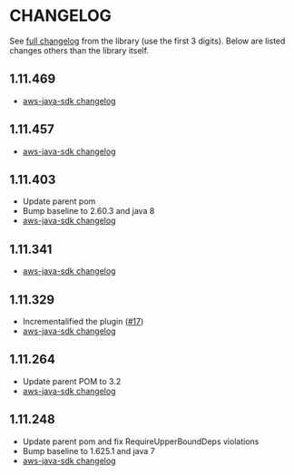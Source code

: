 CHANGELOG
=========

See [full changelog](https://github.com/aws/aws-sdk-java/blob/master/CHANGELOG.md) from the library (use the first 3 digits).
Below are listed changes others than the library itself.

1.11.469
--------
* [aws-java-sdk changelog](https://github.com/aws/aws-sdk-java/blob/master/CHANGELOG.md#111469-2018-12-13)

1.11.457
--------
* [aws-java-sdk changelog](https://github.com/aws/aws-sdk-java/blob/master/CHANGELOG.md#111457-2018-11-27)

1.11.403
--------
* Update parent pom
* Bump baseline to 2.60.3 and java 8
* [aws-java-sdk changelog](https://github.com/aws/aws-sdk-java/blob/master/CHANGELOG.md#111403-2018-09-05)

1.11.341
--------
* [aws-java-sdk changelog](https://github.com/aws/aws-sdk-java/blob/master/CHANGELOG.md#111341-2018-06-04)

1.11.329
-----
* Incrementalified the plugin ([#17](https://github.com/jenkinsci/aws-java-sdk-plugin/pull/17))
* [aws-java-sdk changelog](https://github.com/aws/aws-sdk-java/blob/master/CHANGELOG.md#111329-2018-05-14)

1.11.264
-----
* Update parent POM to 3.2
* [aws-java-sdk changelog](https://github.com/aws/aws-sdk-java/blob/master/CHANGELOG.md#111264-2018-01-15)

1.11.248
-----
* Update parent pom and fix RequireUpperBoundDeps violations
* Bump baseline to 1.625.1 and java 7
* [aws-java-sdk changelog](https://github.com/aws/aws-sdk-java/blob/master/CHANGELOG.md#111248-2017-12-12)
